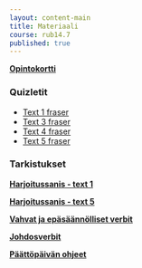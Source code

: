 ```yaml
---
layout: content-main
title: Materiaali
course: rub14.7
published: true
---
```

**[Opintokortti](/media/rub4/Opintokortti_RUB14.pdf)**

### Quizletit

* [Text 1 fraser](https://quizlet.com/_btuemm?x=1qqt&i=dz01n)
* [Text 3 fraser](https://quizlet.com/_btuevi?x=1qqt&i=dz01n)
* [Text 4 fraser](https://quizlet.com/_btuf01?x=1qqt&i=dz01n)
* [Text 5 fraser](https://quizlet.com/_btuf38?x=1qqt&i=dz01n)

### Tarkistukset

**[Harjoitussanis - text 1](/media/rub4/Harjoitussanis_text1.pdf)**

**[Harjoitussanis - text 5](/media/rub4/Harjoitussanis_text5.pdf)**

**[Vahvat ja epäsäännölliset verbit](/media/rub4/RUB14_verbit.pdf)**

**[Johdosverbit](/media/rub4/Johdosverbit.pdf)**

**[Päättöpäivän ohjeet](/media/rub4/Arviointipaiva_ohjeet.pdf)**
